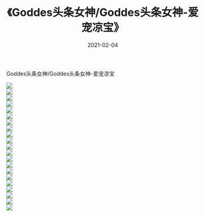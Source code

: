 ﻿---
layout: post
title:  《Goddes头条女神/Goddes头条女神-爱宠凉宝》
date:   2021-02-04
img: http://img.660000.xyz/Sharelink/网络美图/2021/Goddes头条女神/Goddes头条女神-爱宠凉宝/000.jpg
categories: [美女, 清纯, 唯美]
---

Goddes头条女神/Goddes头条女神-爱宠凉宝

 ![](http://img.660000.xyz/Sharelink/网络美图/2021/Goddes头条女神/Goddes头条女神-爱宠凉宝/001.jpg) <br>![](http://img.660000.xyz/Sharelink/网络美图/2021/Goddes头条女神/Goddes头条女神-爱宠凉宝/002.jpg) <br>![](http://img.660000.xyz/Sharelink/网络美图/2021/Goddes头条女神/Goddes头条女神-爱宠凉宝/003.jpg) <br>![](http://img.660000.xyz/Sharelink/网络美图/2021/Goddes头条女神/Goddes头条女神-爱宠凉宝/004.jpg) <br>![](http://img.660000.xyz/Sharelink/网络美图/2021/Goddes头条女神/Goddes头条女神-爱宠凉宝/005.jpg) <br>![](http://img.660000.xyz/Sharelink/网络美图/2021/Goddes头条女神/Goddes头条女神-爱宠凉宝/006.jpg) <br>![](http://img.660000.xyz/Sharelink/网络美图/2021/Goddes头条女神/Goddes头条女神-爱宠凉宝/007.jpg) <br>![](http://img.660000.xyz/Sharelink/网络美图/2021/Goddes头条女神/Goddes头条女神-爱宠凉宝/008.jpg) <br>![](http://img.660000.xyz/Sharelink/网络美图/2021/Goddes头条女神/Goddes头条女神-爱宠凉宝/009.jpg) <br>![](http://img.660000.xyz/Sharelink/网络美图/2021/Goddes头条女神/Goddes头条女神-爱宠凉宝/010.jpg) <br>![](http://img.660000.xyz/Sharelink/网络美图/2021/Goddes头条女神/Goddes头条女神-爱宠凉宝/011.jpg) <br>![](http://img.660000.xyz/Sharelink/网络美图/2021/Goddes头条女神/Goddes头条女神-爱宠凉宝/012.jpg) <br>![](http://img.660000.xyz/Sharelink/网络美图/2021/Goddes头条女神/Goddes头条女神-爱宠凉宝/013.jpg) <br>![](http://img.660000.xyz/Sharelink/网络美图/2021/Goddes头条女神/Goddes头条女神-爱宠凉宝/014.jpg) <br>![](http://img.660000.xyz/Sharelink/网络美图/2021/Goddes头条女神/Goddes头条女神-爱宠凉宝/015.jpg) <br>![](http://img.660000.xyz/Sharelink/网络美图/2021/Goddes头条女神/Goddes头条女神-爱宠凉宝/016.jpg) <br>![](http://img.660000.xyz/Sharelink/网络美图/2021/Goddes头条女神/Goddes头条女神-爱宠凉宝/017.jpg) <br>![](http://img.660000.xyz/Sharelink/网络美图/2021/Goddes头条女神/Goddes头条女神-爱宠凉宝/018.jpg) <br>![](http://img.660000.xyz/Sharelink/网络美图/2021/Goddes头条女神/Goddes头条女神-爱宠凉宝/019.jpg) <br>![](http://img.660000.xyz/Sharelink/网络美图/2021/Goddes头条女神/Goddes头条女神-爱宠凉宝/020.jpg) <br>![](http://img.660000.xyz/Sharelink/网络美图/2021/Goddes头条女神/Goddes头条女神-爱宠凉宝/021.jpg) <br>